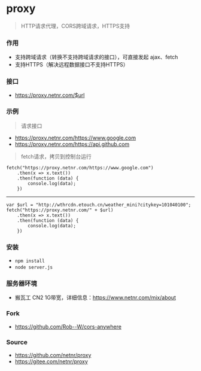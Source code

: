 # proxy
> HTTP请求代理，CORS跨域请求，HTTPS支持

### 作用
- 支持跨域请求（转换不支持跨域请求的接口），可直接发起 ajax、fetch
- 支持HTTPS（解决远程数据接口不支持HTTPS）

### 接口
- https://proxy.netnr.com/$url

### 示例
> 请求接口

- <https://proxy.netnr.com/https://www.google.com>
- <https://proxy.netnr.com/https://api.github.com>

> fetch请求，拷贝到控制台运行

```
fetch("https://proxy.netnr.com/https://www.google.com")
	.then(x => x.text())
	.then(function (data) {
		console.log(data);
	})
```
----------
```
var $url = "http://wthrcdn.etouch.cn/weather_mini?citykey=101040100";
fetch("https://proxy.netnr.com/" + $url)
	.then(x => x.text())
	.then(function (data) {
		console.log(data);
	})
```

### 安装
- `npm install`
- `node server.js`

### 服务器环境
- 搬瓦工 CN2 1G带宽，详细信息：<https://www.netnr.com/mix/about>

### Fork
- <https://github.com/Rob--W/cors-anywhere>

### Source
- <https://github.com/netnr/proxy>
- <https://gitee.com/netnr/proxy>